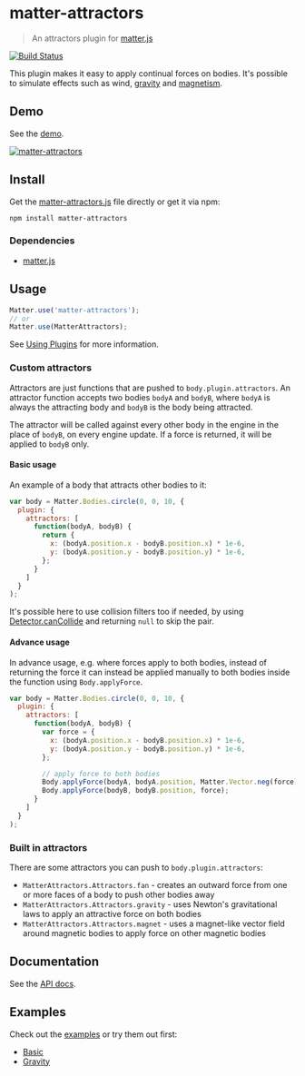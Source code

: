 # matter-attractors

> An attractors plugin for [matter.js](https://github.com/liabru/matter-js/)

[![Build Status](https://travis-ci.org/liabru/matter-attractors.svg?branch=master)](https://travis-ci.org/liabru/matter-attractors)

This plugin makes it easy to apply continual forces on bodies.
It's possible to simulate effects such as wind, 
[gravity](https://en.wikipedia.org/wiki/Newton's_law_of_universal_gravitation) and 
[magnetism](https://en.wikipedia.org/wiki/Magnetism).

## Demo

See the [demo](http://liabru.github.io/matter-attractors).

[![matter-attractors](docs/demo.gif)](http://liabru.github.io/matter-attractors)

## Install

Get the [matter-attractors.js](build/matter-attractors.js) file directly or get it via npm:

    npm install matter-attractors

### Dependencies

- [matter.js](https://github.com/liabru/matter-js/)

## Usage

```js
Matter.use('matter-attractors');
// or
Matter.use(MatterAttractors);
```

See [Using Plugins](https://github.com/liabru/matter-js/wiki/Using-plugins#using-plugins) for more information.

### Custom attractors

Attractors are just functions that are pushed to `body.plugin.attractors`.
An attractor function accepts two bodies `bodyA` and `bodyB`, where `bodyA` is 
always the attracting body and `bodyB` is the body being attracted.

The attractor will be called against every other body in the engine in the place of `bodyB`,
on every engine update. If a force is returned, it will be applied to `bodyB` only.

#### Basic usage

An example of a body that attracts other bodies to it:

```js
var body = Matter.Bodies.circle(0, 0, 10, {
  plugin: {
    attractors: [
      function(bodyA, bodyB) {
        return {
          x: (bodyA.position.x - bodyB.position.x) * 1e-6,
          y: (bodyA.position.y - bodyB.position.y) * 1e-6,
        };
      }
    ]
  }
);
```

It's possible here to use collision filters too if needed, by using [Detector.canCollide](http://brm.io/matter-js/docs/classes/Detector.html#method_canCollide)
and returning `null` to skip the pair.

#### Advance usage

In advance usage, e.g. where forces apply to both bodies, instead of returning the force it can instead 
be applied manually to both bodies inside the function using `Body.applyForce`.

```js
var body = Matter.Bodies.circle(0, 0, 10, {
  plugin: {
    attractors: [
      function(bodyA, bodyB) {
        var force = {
          x: (bodyA.position.x - bodyB.position.x) * 1e-6,
          y: (bodyA.position.y - bodyB.position.y) * 1e-6,
        };

        // apply force to both bodies
        Body.applyForce(bodyA, bodyA.position, Matter.Vector.neg(force));
        Body.applyForce(bodyB, bodyB.position, force);
      }
    ]
  }
);
```

### Built in attractors

There are some attractors you can push to `body.plugin.attractors`:

- `MatterAttractors.Attractors.fan` - creates an outward force from one or more faces of a body to push other bodies away
- `MatterAttractors.Attractors.gravity` - uses Newton's gravitational laws to apply an attractive force on both bodies
- `MatterAttractors.Attractors.magnet` - uses a magnet-like vector field around magnetic bodies to apply force on other magnetic bodies

## Documentation

See the [API docs](API.md).

## Examples

Check out the [examples](docs/examples) or try them out first:

- [Basic](http://liabru.github.io/matter-attractors#basic)
- [Gravity](http://liabru.github.io/matter-attractors#gravity)
